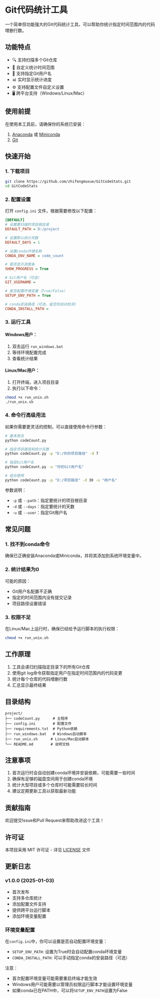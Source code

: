 # Git代码统计工具

一个简单但功能强大的Git代码统计工具，可以帮助你统计指定时间范围内的代码增删行数。

## 功能特点

- 🔍 支持扫描多个Git仓库
- 📅 自定义统计时间范围
- 👥 支持指定Git用户名
- 📊 实时显示统计进度
- ⚙️ 支持配置文件自定义设置
- 🖥️ 跨平台支持（Windows/Linux/Mac）

## 使用前提

在使用本工具前，请确保你的系统已安装：

1. [Anaconda](https://www.anaconda.com/download) 或 [Miniconda](https://docs.conda.io/en/latest/miniconda.html)
2. [Git](https://git-scm.com/downloads)

## 快速开始

### 1. 下载项目

```bash
git clone https://github.com/zhifengmuxue/GitCodeStats.git
cd GitCodeStats
```

### 2. 配置设置

打开 `config.ini` 文件，根据需要修改以下配置：

```ini
[DEFAULT]
# 设置要扫描的项目根目录
DEFAULT_PATH = D:/project

# 设置默认统计天数
DEFAULT_DAYS = 1

# 设置conda环境名称
CONDA_ENV_NAME = code_count

# 是否显示进度条
SHOW_PROGRESS = True

# Git用户名（可选）
GIT_USERNAME = 

# 是否配置环境变量（True/False）
SETUP_ENV_PATH = True

# conda安装路径（可选，留空则自动检测）
CONDA_INSTALL_PATH = 
```

### 3. 运行工具

#### Windows用户：

1. 双击运行 `run_windows.bat`
2. 等待环境配置完成
3. 查看统计结果

#### Linux/Mac用户：

1. 打开终端，进入项目目录
2. 执行以下命令：
```bash
chmod +x run_unix.sh
./run_unix.sh
```

### 4. 命令行高级用法

如果你需要更灵活的控制，可以直接使用命令行参数：

```bash
# 基本用法
python codeCount.py

# 指定项目路径和统计天数
python codeCount.py -p "D:/你的项目路径" -d 7

# 指定Git用户名
python codeCount.py -u "你的Git用户名"

# 组合使用
python codeCount.py -p "D:/项目路径" -d 30 -u "用户名"
```

参数说明：
- `-p` 或 `--path`：指定要统计的项目根目录
- `-d` 或 `--days`：指定要统计的天数
- `-u` 或 `--user`：指定Git用户名

## 常见问题

### 1. 找不到conda命令
确保已正确安装Anaconda或Miniconda，并将其添加到系统环境变量中。

### 2. 统计结果为0
可能的原因：
- Git用户名配置不正确
- 指定的时间范围内没有提交记录
- 项目路径设置错误

### 3. 权限不足
在Linux/Mac上运行时，确保已经给予运行脚本的执行权限：
```bash
chmod +x run_unix.sh
```

## 工作原理

1. 工具会递归扫描指定目录下的所有Git仓库
2. 使用git log命令获取指定用户在指定时间范围内的代码变更
3. 统计每个仓库的代码增删行数
4. 汇总显示最终结果

## 目录结构

```
project/
├── codeCount.py      # 主程序
├── config.ini        # 配置文件
├── requirements.txt  # Python依赖
├── run_windows.bat   # Windows启动脚本
├── run_unix.sh      # Linux/Mac启动脚本
└── README.md        # 说明文档
```

## 注意事项

1. 首次运行时会自动创建conda环境并安装依赖，可能需要一些时间
2. 确保有足够的磁盘空间用于创建conda环境
3. 统计大型项目或多个仓库时可能需要较长时间
4. 建议定期更新工具以获取最新功能

## 贡献指南

欢迎提交Issue和Pull Request来帮助改进这个工具！

## 许可证

本项目采用 MIT 许可证 - 详见 [LICENSE](LICENSE) 文件

## 更新日志

### v1.0.0 (2025-01-03)
- 首次发布
- 支持多仓库统计
- 添加配置文件支持
- 提供跨平台运行脚本
- 添加环境变量配置

### 环境变量配置

在`config.ini`中，你可以设置是否自动配置环境变量：

- `SETUP_ENV_PATH`: 设置为True时会自动配置conda环境变量
- `CONDA_INSTALL_PATH`: 可以手动指定conda的安装路径（可选）

注意：
- 首次配置环境变量可能需要重启终端才能生效
- Windows用户可能需要以管理员权限运行脚本才能设置环境变量
- 如果conda已在PATH中，可以将`SETUP_ENV_PATH`设置为False
